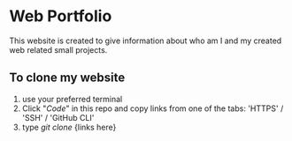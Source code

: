 # Web Portfolio

This website is created to give information about who am I and my created web related small projects. 


## To clone my website 

1. use your preferred terminal 
2. Click "*Code*" in this repo and copy links from one of the tabs: 'HTTPS' / 'SSH' / 'GitHub CLI'
3. type *git clone* {links here}
